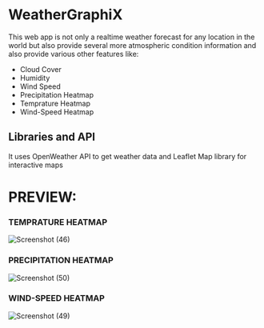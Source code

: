 # WeatherGraphiX

This web app is not only a realtime weather forecast for any location in the world but also provide several more atmospheric condition information and also provide various other features like:
- Cloud Cover
- Humidity
- Wind Speed
- Precipitation Heatmap
- Temprature Heatmap
- Wind-Speed Heatmap

## Libraries and API
  It uses OpenWeather API to get weather data and Leaflet Map library for interactive maps

# PREVIEW:
### TEMPRATURE HEATMAP
![Screenshot (46)](https://github.com/ayush110404/WEATHER-GRAPHIX/assets/114819135/6609fc19-798f-49ba-b65e-f5690550ffc6)
### PRECIPITATION HEATMAP
![Screenshot (50)](https://github.com/ayush110404/WEATHER-GRAPHIX/assets/114819135/b89db253-3d6b-46ab-af9c-271f4a378142)
### WIND-SPEED HEATMAP
![Screenshot (49)](https://github.com/ayush110404/WEATHER-GRAPHIX/assets/114819135/d320bf25-8d82-4893-86e9-80a49509bfb2)
